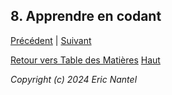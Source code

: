 ## 8. Apprendre en codant

[Précédent]() | [Suivant](/docs/v1.0.0/fr/glossary-fr.md)

[Retour vers Table des Matières](/docs/v1.0.0/fr/toc-fr.md)
[Haut](#8-apprendre-en-codant)

*Copyright (c) 2024 Eric Nantel*